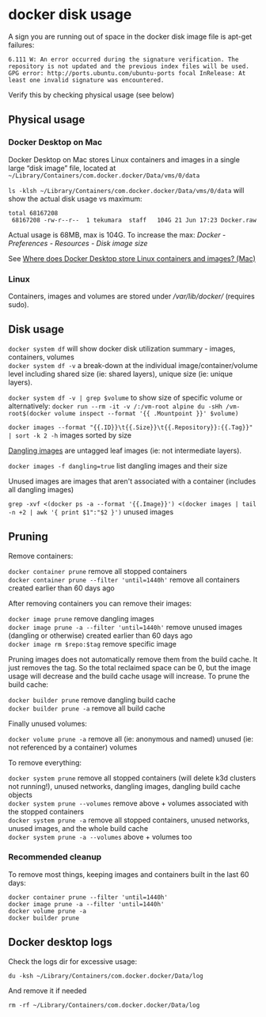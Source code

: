 # docker disk usage

A sign you are running out of space in the docker disk image file is apt-get failures:

```
6.111 W: An error occurred during the signature verification. The repository is not updated and the previous index files will be used. GPG error: http://ports.ubuntu.com/ubuntu-ports focal InRelease: At least one invalid signature was encountered.
```

Verify this by checking physical usage (see below)

## Physical usage

### Docker Desktop on Mac

Docker Desktop on Mac stores Linux containers and images in a single large “disk image” file, located at `~/Library/Containers/com.docker.docker/Data/vms/0/data`

`ls -klsh ~/Library/Containers/com.docker.docker/Data/vms/0/data` will show the actual disk usage vs maximum:

```
total 68167208
 68167208 -rw-r--r--  1 tekumara  staff   104G 21 Jun 17:23 Docker.raw
```

Actual usage is 68MB, max is 104G. To increase the max: _Docker - Preferences - Resources - Disk image size_

See [Where does Docker Desktop store Linux containers and images? (Mac)](https://docs.docker.com/desktop/faqs/macfaqs/#where-does-docker-desktop-store-linux-containers-and-images)

### Linux

Containers, images and volumes are stored under _/var/lib/docker/_ (requires sudo).

## Disk usage

`docker system df` will show docker disk utilization summary - images, containers, volumes  
`docker system df -v` a break-down at the individual image/container/volume level including shared size (ie: shared layers), unique size (ie: unique layers).

`docker system df -v | grep $volume` to show size of specific volume or alternatively: `docker run --rm -it -v /:/vm-root alpine du -sHh /vm-root$(docker volume inspect --format '{{ .Mountpoint }}' $volume)`

`docker images --format "{{.ID}}\t{{.Size}}\t{{.Repository}}:{{.Tag}}" | sort -k 2 -h` images sorted by size

[Dangling images](https://docs.docker.com/engine/reference/commandline/images/#show-untagged-images-dangling) are untagged leaf images (ie: not intermediate layers).

`docker images -f dangling=true` list dangling images and their size

Unused images are images that aren't associated with a container (includes all dangling images)

`grep -xvf <(docker ps -a --format '{{.Image}}') <(docker images | tail -n +2 | awk '{ print $1":"$2 }')` unused images

## Pruning

Remove containers:

`docker container prune` remove all stopped containers  
`docker container prune --filter 'until=1440h'` remove all containers created earlier than 60 days ago

After removing containers you can remove their images:

`docker image prune` remove dangling images  
`docker image prune -a --filter 'until=1440h'` remove unused images (dangling or otherwise) created earlier than 60 days ago  
`docker image rm $repo:$tag` remove specific image

Pruning images does not automatically remove them from the build cache. It just removes the tag. So the total reclaimed space can be 0, but the image usage will decrease and the build cache usage will increase. To prune the build cache:

`docker builder prune` remove dangling build cache  
`docker builder prune -a` remove all build cache

Finally unused volumes:

`docker volume prune -a` remove all (ie: anonymous and named) unused (ie: not referenced by a container) volumes

To remove everything:

`docker system prune` remove all stopped containers (will delete k3d clusters not running!), unused networks, dangling images, dangling build cache objects  
`docker system prune --volumes` remove above + volumes associated with the stopped containers  
`docker system prune -a` remove all stopped containers, unused networks, unused images, and the whole build cache  
`docker system prune -a --volumes` above + volumes too

### Recommended cleanup

To remove most things, keeping images and containers built in the last 60 days:

```
docker container prune --filter 'until=1440h'
docker image prune -a --filter 'until=1440h'
docker volume prune -a
docker builder prune
```

## Docker desktop logs

Check the logs dir for excessive usage:

```
du -ksh ~/Library/Containers/com.docker.docker/Data/log
```

And remove it if needed

```
rm -rf ~/Library/Containers/com.docker.docker/Data/log
```
